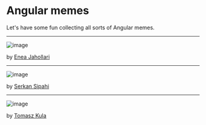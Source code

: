 # Angular memes

Let's have some fun collecting all sorts of Angular memes.

---

![image](https://user-images.githubusercontent.com/1096332/184704390-61d9ba2c-3d8e-4e64-a520-34bc2e61f05b.png)

by [Enea Jahollari](https://twitter.com/Enea_Jahollari/status/1558000674478202880)

---

![image](https://user-images.githubusercontent.com/1096332/184704856-07a2beae-72d5-4152-91cd-c6068ba5b320.png)

by [Serkan Sipahi](https://twitter.com/Bitcollage/status/1557646064487899137)

---

![image](https://user-images.githubusercontent.com/1096332/184705094-df597a5a-0265-4c15-b719-702f9cc166c6.png)

by [Tomasz Kula](https://twitter.com/realTomaszKula/status/1557635304575623173)


